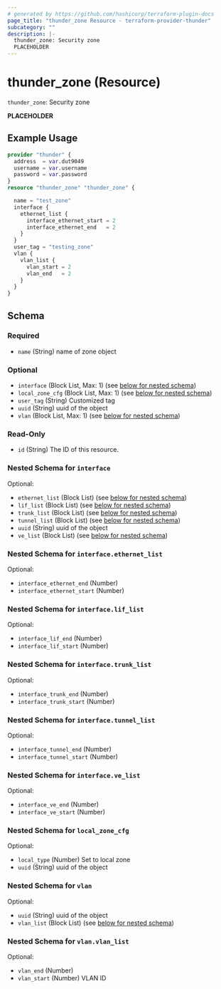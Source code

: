 ```yaml
---
# generated by https://github.com/hashicorp/terraform-plugin-docs
page_title: "thunder_zone Resource - terraform-provider-thunder"
subcategory: ""
description: |-
  thunder_zone: Security zone
  PLACEHOLDER
---
```


# thunder_zone (Resource)

`thunder_zone`: Security zone

__PLACEHOLDER__

## Example Usage

```terraform
provider "thunder" {
  address  = var.dut9049
  username = var.username
  password = var.password
}
resource "thunder_zone" "thunder_zone" {

  name = "test_zone"
  interface {
    ethernet_list {
      interface_ethernet_start = 2
      interface_ethernet_end   = 2
    }
  }
  user_tag = "testing_zone"
  vlan {
    vlan_list {
      vlan_start = 2
      vlan_end   = 2
    }
  }
}
```

<!-- schema generated by tfplugindocs -->
## Schema

### Required

- `name` (String) name of zone object

### Optional

- `interface` (Block List, Max: 1) (see [below for nested schema](#nestedblock--interface))
- `local_zone_cfg` (Block List, Max: 1) (see [below for nested schema](#nestedblock--local_zone_cfg))
- `user_tag` (String) Customized tag
- `uuid` (String) uuid of the object
- `vlan` (Block List, Max: 1) (see [below for nested schema](#nestedblock--vlan))

### Read-Only

- `id` (String) The ID of this resource.

<a id="nestedblock--interface"></a>
### Nested Schema for `interface`

Optional:

- `ethernet_list` (Block List) (see [below for nested schema](#nestedblock--interface--ethernet_list))
- `lif_list` (Block List) (see [below for nested schema](#nestedblock--interface--lif_list))
- `trunk_list` (Block List) (see [below for nested schema](#nestedblock--interface--trunk_list))
- `tunnel_list` (Block List) (see [below for nested schema](#nestedblock--interface--tunnel_list))
- `uuid` (String) uuid of the object
- `ve_list` (Block List) (see [below for nested schema](#nestedblock--interface--ve_list))

<a id="nestedblock--interface--ethernet_list"></a>
### Nested Schema for `interface.ethernet_list`

Optional:

- `interface_ethernet_end` (Number)
- `interface_ethernet_start` (Number)


<a id="nestedblock--interface--lif_list"></a>
### Nested Schema for `interface.lif_list`

Optional:

- `interface_lif_end` (Number)
- `interface_lif_start` (Number)


<a id="nestedblock--interface--trunk_list"></a>
### Nested Schema for `interface.trunk_list`

Optional:

- `interface_trunk_end` (Number)
- `interface_trunk_start` (Number)


<a id="nestedblock--interface--tunnel_list"></a>
### Nested Schema for `interface.tunnel_list`

Optional:

- `interface_tunnel_end` (Number)
- `interface_tunnel_start` (Number)


<a id="nestedblock--interface--ve_list"></a>
### Nested Schema for `interface.ve_list`

Optional:

- `interface_ve_end` (Number)
- `interface_ve_start` (Number)



<a id="nestedblock--local_zone_cfg"></a>
### Nested Schema for `local_zone_cfg`

Optional:

- `local_type` (Number) Set to local zone
- `uuid` (String) uuid of the object


<a id="nestedblock--vlan"></a>
### Nested Schema for `vlan`

Optional:

- `uuid` (String) uuid of the object
- `vlan_list` (Block List) (see [below for nested schema](#nestedblock--vlan--vlan_list))

<a id="nestedblock--vlan--vlan_list"></a>
### Nested Schema for `vlan.vlan_list`

Optional:

- `vlan_end` (Number)
- `vlan_start` (Number) VLAN ID


